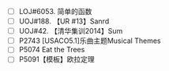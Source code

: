 - [ ] LOJ#6053. 简单的函数
- [ ] UOJ#188. 【UR #13】Sanrd
- [ ] UOJ#42. 【清华集训2014】Sum
- [ ] P2743 [USACO5.1]乐曲主题Musical Themes
- [ ] P5074 Eat the Trees
- [ ] P5091【模板】欧拉定理

